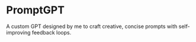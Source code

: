 # PromptGPT
A custom GPT designed by me to craft creative, concise prompts with self-improving feedback loops.

